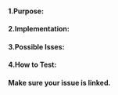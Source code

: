 #### 1.Purpose:
<!-- Give a description of what your component or submission is supposed to do/acomplish. -->



#### 2.Implementation:
<!-- Brief overview of your solution. -->



#### 3.Possible Isses:
<!-- Anything you are unsure of, specifically want others to test. -->



#### 4.How to Test:
<!-- List all steps from pulling your branch, list any files that need to be edited and what specifcally needs to be added/removed(include line #), and how to deploy it. -->



#### Make sure your issue is linked.
